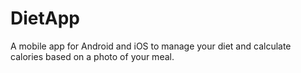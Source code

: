 # DietApp
A mobile app for Android and iOS to manage your diet and calculate calories based on a photo of your meal.
